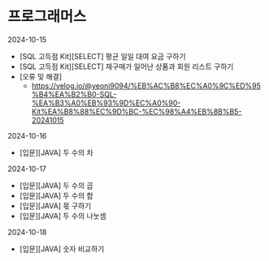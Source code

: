 # 프로그래머스

2024-10-15
- [SQL 고득점 Kit][SELECT] 평균 일일 대여 요금 구하기
- [SQL 고득점 Kit][SELECT] 재구매가 일어난 상품과 회원 리스트 구하기
- [오류 및 해결] 
  - https://velog.io/@yeoni9094/%EB%AC%B8%EC%A0%9C%ED%95%B4%EA%B2%B0-SQL-%EA%B3%A0%EB%93%9D%EC%A0%90-Kit%EA%B8%88%EC%9D%BC-%EC%98%A4%EB%8B%B5-20241015

2024-10-16
- [입문][JAVA] 두 수의 차

2024-10-17
- [입문][JAVA] 두 수의 곱
- [입문][JAVA] 두 수의 합
- [입문][JAVA] 몫 구하기
- [입문][JAVA] 두 수의 나눗셈

2024-10-18
- [입문][JAVA] 숫자 비교하기

